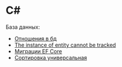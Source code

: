# C#

База данных:

- [Отношения в бд](./db_entity-relationships/README.md)
- [The instance of entity cannot be tracked](https://github.com/gonzobard777/c_sharp_Instance_Cannot_Be_Tracked)
- [Миграции EF Core](./efcore_migrations/README.md)
- [Сортировка универсальная](https://github.com/gonzobard777/c_sharp_SortCheck)
